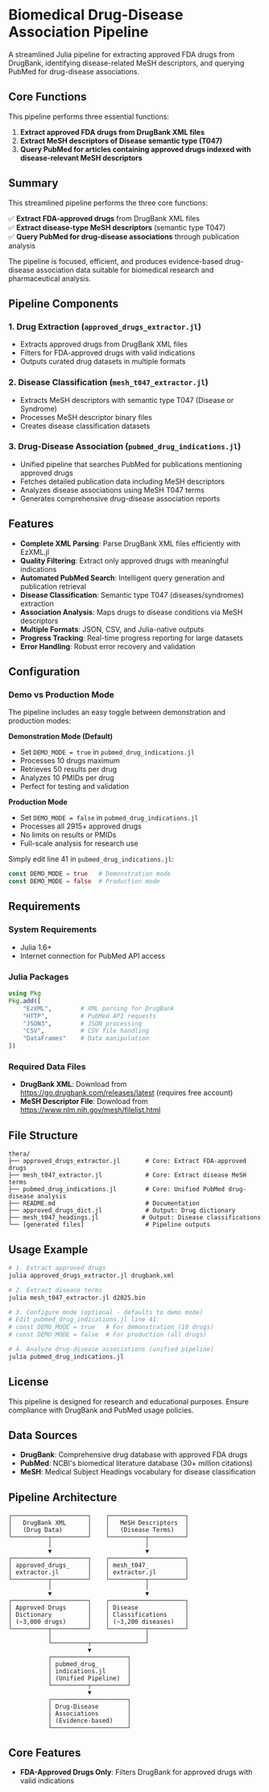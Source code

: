 # Biomedical Drug-Disease Association Pipeline

A streamlined Julia pipeline for extracting approved FDA drugs from DrugBank, identifying disease-related MeSH descriptors, and querying PubMed for drug-disease associations.

## Core Functions

This pipeline performs three essential functions:

1. **Extract approved FDA drugs from DrugBank XML files**
2. **Extract MeSH descriptors of Disease semantic type (T047)**  
3. **Query PubMed for articles containing approved drugs indexed with disease-relevant MeSH descriptors**

## Summary

This streamlined pipeline performs the three core functions:

✅ **Extract FDA-approved drugs** from DrugBank XML files  
✅ **Extract disease-type MeSH descriptors** (semantic type T047)  
✅ **Query PubMed for drug-disease associations** through publication analysis

The pipeline is focused, efficient, and produces evidence-based drug-disease association data suitable for biomedical research and pharmaceutical analysis.

## Pipeline Components

### 1. Drug Extraction (`approved_drugs_extractor.jl`)
- Extracts approved drugs from DrugBank XML files
- Filters for FDA-approved drugs with valid indications
- Outputs curated drug datasets in multiple formats

### 2. Disease Classification (`mesh_t047_extractor.jl`)
- Extracts MeSH descriptors with semantic type T047 (Disease or Syndrome)
- Processes MeSH descriptor binary files
- Creates disease classification datasets

### 3. Drug-Disease Association (`pubmed_drug_indications.jl`)
- Unified pipeline that searches PubMed for publications mentioning approved drugs
- Fetches detailed publication data including MeSH descriptors
- Analyzes disease associations using MeSH T047 terms
- Generates comprehensive drug-disease association reports

## Features

- **Complete XML Parsing**: Parse DrugBank XML files efficiently with EzXML.jl
- **Quality Filtering**: Extract only approved drugs with meaningful indications  
- **Automated PubMed Search**: Intelligent query generation and publication retrieval
- **Disease Classification**: Semantic type T047 (diseases/syndromes) extraction
- **Association Analysis**: Maps drugs to disease conditions via MeSH descriptors
- **Multiple Formats**: JSON, CSV, and Julia-native outputs
- **Progress Tracking**: Real-time progress reporting for large datasets
- **Error Handling**: Robust error recovery and validation

## Configuration

### Demo vs Production Mode

The pipeline includes an easy toggle between demonstration and production modes:

**Demonstration Mode (Default)**
- Set `DEMO_MODE = true` in `pubmed_drug_indications.jl`
- Processes 10 drugs maximum
- Retrieves 50 results per drug
- Analyzes 10 PMIDs per drug
- Perfect for testing and validation

**Production Mode** 
- Set `DEMO_MODE = false` in `pubmed_drug_indications.jl`
- Processes all 2915+ approved drugs
- No limits on results or PMIDs
- Full-scale analysis for research use

Simply edit line 41 in `pubmed_drug_indications.jl`:
```julia
const DEMO_MODE = true   # Demonstration mode
const DEMO_MODE = false  # Production mode
```

## Requirements

### System Requirements
- Julia 1.6+
- Internet connection for PubMed API access

### Julia Packages
```julia
using Pkg
Pkg.add([
    "EzXML",        # XML parsing for DrugBank
    "HTTP",         # PubMed API requests  
    "JSON3",        # JSON processing
    "CSV",          # CSV file handling
    "DataFrames"    # Data manipulation
])
```

### Required Data Files
- **DrugBank XML**: Download from https://go.drugbank.com/releases/latest (requires free account)
- **MeSH Descriptor File**: Download from https://www.nlm.nih.gov/mesh/filelist.html

## File Structure

```
thera/
├── approved_drugs_extractor.jl       # Core: Extract FDA-approved drugs
├── mesh_t047_extractor.jl            # Core: Extract disease MeSH terms
├── pubmed_drug_indications.jl        # Core: Unified PubMed drug-disease analysis
├── README.md                         # Documentation
├── approved_drugs_dict.jl            # Output: Drug dictionary
├── mesh_t047_headings.jl            # Output: Disease classifications
└── [generated files]                 # Pipeline outputs
```

## Usage Example

```bash
# 1. Extract approved drugs
julia approved_drugs_extractor.jl drugbank.xml

# 2. Extract disease terms  
julia mesh_t047_extractor.jl d2025.bin

# 3. Configure mode (optional - defaults to demo mode)
# Edit pubmed_drug_indications.jl line 41:
# const DEMO_MODE = true   # For demonstration (10 drugs)
# const DEMO_MODE = false  # For production (all drugs)

# 4. Analyze drug-disease associations (unified pipeline)
julia pubmed_drug_indications.jl
```

## License

This pipeline is designed for research and educational purposes.
Ensure compliance with DrugBank and PubMed usage policies.

## Data Sources

- **DrugBank**: Comprehensive drug database with approved FDA drugs
- **PubMed**: NCBI's biomedical literature database (30+ million citations)
- **MeSH**: Medical Subject Headings vocabulary for disease classification

## Pipeline Architecture

```
┌─────────────────────┐    ┌─────────────────────┐
│   DrugBank XML      │    │   MeSH Descriptors  │
│   (Drug Data)       │    │   (Disease Terms)   │
└──────────┬──────────┘    └──────────┬──────────┘
           │                          │
           ▼                          ▼
┌─────────────────────┐    ┌─────────────────────┐
│ approved_drugs_     │    │ mesh_t047_          │
│ extractor.jl        │    │ extractor.jl        │
└──────────┬──────────┘    └──────────┬──────────┘
           │                          │
           ▼                          ▼
┌─────────────────────┐    ┌─────────────────────┐
│ Approved Drugs      │    │ Disease             │
│ Dictionary          │    │ Classifications     │
│ (~3,000 drugs)      │    │ (~3,200 diseases)   │
└──────────┬──────────┘    └──────────┬──────────┘
           │                          │
           └──────────┬───────────────┘
                      ▼
           ┌─────────────────────┐
           │ pubmed_drug_        │
           │ indications.jl      │
           │ (Unified Pipeline)  │
           └──────────┬──────────┘
                      ▼
           ┌─────────────────────┐
           │ Drug-Disease        │
           │ Associations        │
           │ (Evidence-based)    │
           └─────────────────────┘
```

## Core Features

- **FDA-Approved Drugs Only**: Filters DrugBank for approved drugs with valid indications
